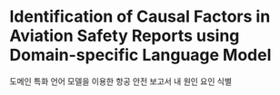 # Identification of Causal Factors in Aviation Safety Reports using Domain-specific Language Model
도메인 특화 언어 모델을 이용한 항공 안전 보고서 내 원인 요인 식별
